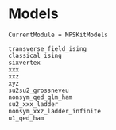 # Models

```@meta
CurrentModule = MPSKitModels
```

```@docs
transverse_field_ising
classical_ising
sixvertex
xxx
xxz
xyz
su2su2_grossneveu
nonsym_qed_qlm_ham
su2_xxx_ladder
nonsym_xxz_ladder_infinite
u1_qed_ham
```